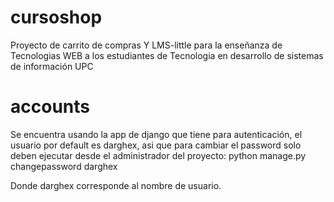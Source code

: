 # cursoshop
Proyecto de carrito de compras Y LMS-little para la enseñanza de Tecnologias WEB a los estudiantes de Tecnologia en desarrollo de sistemas de información UPC 

# accounts
Se encuentra usando la app de django que tiene para autenticación, el usuario por default es darghex, asi que para cambiar el password solo deben ejecutar desde el administrador del proyecto: 
 python manage.py changepassword darghex
 
Donde darghex corresponde al nombre de usuario.
